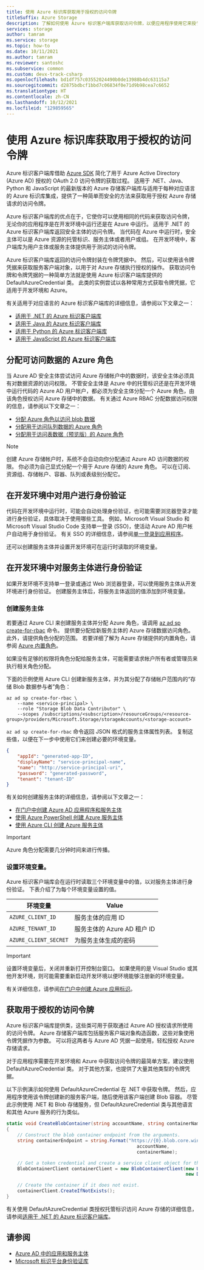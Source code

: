 ```yaml
---
title: 使用 Azure 标识库获取用于授权的访问令牌
titleSuffix: Azure Storage
description: 了解如何使用 Azure 标识客户端库获取访问令牌，以便应用程序使用它来授予对 Azure 存储数据的访问权限。 借助 Azure 标识库，可以在开发环境或 Azure 中使用相同的代码来获取访问令牌。
services: storage
author: tamram
ms.service: storage
ms.topic: how-to
ms.date: 10/11/2021
ms.author: tamram
ms.reviewer: santoshc
ms.subservice: common
ms.custom: devx-track-csharp
ms.openlocfilehash: bd1df757c03552024490b0de13988b4dc63115a7
ms.sourcegitcommit: d2875bdbcf1bbd7c06834f0e71d9b98cea7c6652
ms.translationtype: HT
ms.contentlocale: zh-CN
ms.lasthandoff: 10/12/2021
ms.locfileid: "129859565"
---
```

# <a name="use-the-azure-identity-library-to-get-an-access-token-for-authorization"></a>使用 Azure 标识库获取用于授权的访问令牌

Azure 标识客户端库借助 [Azure SDK](https://github.com/Azure/azure-sdk) 简化了用于 Azure Active Directory (Azure AD) 授权的 OAuth 2.0 访问令牌的获取过程。 适用于 .NET、Java、Python 和 JavaScript 的最新版本的 Azure 存储客户端库与适用于每种对应语言的 Azure 标识库集成，提供了一种简单而安全的方法来获取用于授权 Azure 存储请求的访问令牌。

Azure 标识客户端库的优点在于，它使你可以使用相同的代码来获取访问令牌，无论你的应用程序是在开发环境中运行还是在 Azure 中运行。 适用于 .NET 的 Azure 标识客户端库返回安全主体的访问令牌。 当代码在 Azure 中运行时，安全主体可以是 Azure 资源的托管标识、服务主体或者用户或组。 在开发环境中，客户端库为用户主体或服务主体提供用于测试的访问令牌。

Azure 标识客户端库返回的访问令牌封装在令牌凭据中。 然后，可以使用该令牌凭据来获取服务客户端对象，以用于对 Azure 存储执行授权的操作。 获取访问令牌和令牌凭据的一种简单方法就是使用 Azure 标识客户端库提供的 DefaultAzureCredential 类。 此类的实例尝试以各种常用方式获取令牌凭据，它适用于开发环境和 Azure。

有关适用于对应语言的 Azure 标识客户端库的详细信息，请参阅以下文章之一：

- [适用于 .NET 的 Azure 标识客户端库](/dotnet/api/overview/azure/identity-readme)
- [适用于 Java 的 Azure 标识客户端库](/java/api/overview/azure/identity-readme)
- [适用于 Python 的 Azure 标识客户端库](/python/api/overview/azure/identity-readme)
- [适用于 JavaScript 的 Azure 标识客户端库](/javascript/api/overview/azure/identity-readme)

## <a name="assign-azure-roles-for-access-to-data"></a>分配可访问数据的 Azure 角色

当 Azure AD 安全主体尝试访问 Azure 存储帐户中的数据时，该安全主体必须具有对数据资源的访问权限。 不管安全主体是 Azure 中的托管标识还是在开发环境中运行代码的 Azure AD 用户帐户，都必须为安全主体分配一个 Azure 角色，由该角色授权访问 Azure 存储中的数据。 有关通过 Azure RBAC 分配数据访问权限的信息，请参阅以下文章之一：

- [分配 Azure 角色以访问 blob 数据](../blobs/assign-azure-role-data-access.md)
- [分配用于访问队列数据的 Azure 角色](../queues/assign-azure-role-data-access.md)
- [分配用于访问表数据（预览版）的 Azure 角色](../tables/assign-azure-role-data-access.md)

> [!NOTE]
> 创建 Azure 存储帐户时，系统不会自动向你分配通过 Azure AD 访问数据的权限。 你必须为自己显式分配一个用于 Azure 存储的 Azure 角色。 可以在订阅、资源组、存储帐户、容器、队列或表级别分配它。

## <a name="authenticate-the-user-in-the-development-environment"></a>在开发环境中对用户进行身份验证

代码在开发环境中运行时，可能会自动处理身份验证，也可能需要浏览器登录才能进行身份验证，具体取决于使用哪些工具。 例如，Microsoft Visual Studio 和 Microsoft Visual Studio Code 支持单一登录 (SSO)，使活动 Azure AD 用户帐户自动用于身份验证。 有关 SSO 的详细信息，请参阅[单一登录到应用程序](../../active-directory/manage-apps/what-is-single-sign-on.md)。

还可以创建服务主体并设置开发环境可在运行时读取的环境变量。

## <a name="authenticate-a-service-principal-in-the-development-environment"></a>在开发环境中对服务主体进行身份验证

如果开发环境不支持单一登录或通过 Web 浏览器登录，可以使用服务主体从开发环境进行身份验证。 创建服务主体后，将服务主体返回的值添加到环境变量。

### <a name="create-the-service-principal"></a>创建服务主体

若要通过 Azure CLI 来创建服务主体并分配 Azure 角色，请调用 [az ad sp create-for-rbac](/cli/azure/ad/sp#az_ad_sp_create_for_rbac) 命令。 提供要分配给新服务主体的 Azure 存储数据访问角色。 此外，请提供角色分配的范围。 若要详细了解为 Azure 存储提供的内置角色，请参阅 [Azure 内置角色](../../role-based-access-control/built-in-roles.md)。

如果没有足够的权限将角色分配给服务主体，可能需要请求帐户所有者或管理员来执行相关角色分配。

下面的示例使用 Azure CLI 创建新服务主体，并为其分配了存储帐户范围内的“存储 Blob 数据参与者”角色：

```azurecli-interactive
az ad sp create-for-rbac \
    --name <service-principal> \
    --role "Storage Blob Data Contributor" \
    --scopes /subscriptions/<subscription>/resourceGroups/<resource-group>/providers/Microsoft.Storage/storageAccounts/<storage-account>
```

`az ad sp create-for-rbac` 命令返回 JSON 格式的服务主体属性列表。 复制这些值，以便在下一步中使用它们来创建必要的环境变量。

```json
{
    "appId": "generated-app-ID",
    "displayName": "service-principal-name",
    "name": "http://service-principal-uri",
    "password": "generated-password",
    "tenant": "tenant-ID"
}
```

有关如何创建服务主体的详细信息，请参阅以下文章之一：

- [在门户中创建 Azure AD 应用程序和服务主体](../../active-directory/develop/howto-create-service-principal-portal.md)
- [使用 Azure PowerShell 创建 Azure 服务主体](/powershell/azure/create-azure-service-principal-azureps)
- [使用 Azure CLI 创建 Azure 服务主体](/cli/azure/create-an-azure-service-principal-azure-cli)

> [!IMPORTANT]
> Azure 角色分配需要几分钟时间来进行传播。

### <a name="set-environment-variables"></a>设置环境变量。

Azure 标识客户端库会在运行时读取三个环境变量中的值，以对服务主体进行身份验证。 下表介绍了为每个环境变量设置的值。

|环境变量|Value
|-|-
|`AZURE_CLIENT_ID`|服务主体的应用 ID
|`AZURE_TENANT_ID`|服务主体的 Azure AD 租户 ID
|`AZURE_CLIENT_SECRET`|为服务主体生成的密码

> [!IMPORTANT]
> 设置环境变量后，关闭并重新打开控制台窗口。 如果使用的是 Visual Studio 或其他开发环境，则可能需要重新启动开发环境以便环境能够注册新的环境变量。

有关详细信息，请参阅[在门户中创建 Azure 应用标识](../../active-directory/develop/howto-create-service-principal-portal.md)。

## <a name="get-an-access-token-for-authorization"></a>获取用于授权的访问令牌

Azure 标识客户端库提供类，这些类可用于获取通过 Azure AD 授权请求所使用的访问令牌。 Azure 存储客户端库包括服务客户端对象构造函数，这些对象使用令牌凭据作为参数。 可以将这两者与 Azure AD 凭据一起使用，轻松授权 Azure 存储请求。

对于应用程序需要在开发环境和 Azure 中获取访问令牌的最简单方案，建议使用 DefaultAzureCredential 类。 对于其他方案，也提供了大量其他类型的令牌凭据。

以下示例演示如何使用 DefaultAzureCredential 在 .NET 中获取令牌。 然后，应用程序使用该令牌创建新的服务客户端，随后使用该客户端创建 Blob 容器。 尽管此示例使用 .NET 和 Blob 存储服务，但 DefaultAzureCredential 类与其他语言和其他 Azure 服务的行为类似。

```csharp
static void CreateBlobContainer(string accountName, string containerName)
{
    // Construct the blob container endpoint from the arguments.
    string containerEndpoint = string.Format("https://{0}.blob.core.windows.net/{1}",
                                                accountName,
                                                containerName);

    // Get a token credential and create a service client object for the blob container.
    BlobContainerClient containerClient = new BlobContainerClient(new Uri(containerEndpoint),
                                                                  new DefaultAzureCredential());

    // Create the container if it does not exist.
    containerClient.CreateIfNotExists();
}
```  

有关使用 DefaultAzureCredential 类授权托管标识访问 Azure 存储的详细信息，请参阅[适用于 .NET 的 Azure 标识客户端库](/dotnet/api/overview/azure/identity-readme)。

## <a name="see-also"></a>请参阅

- [Azure AD 中的应用和服务主体](../../active-directory/develop/app-objects-and-service-principals.md)
- [Microsoft 标识平台身份验证库](../../active-directory/develop/reference-v2-libraries.md)